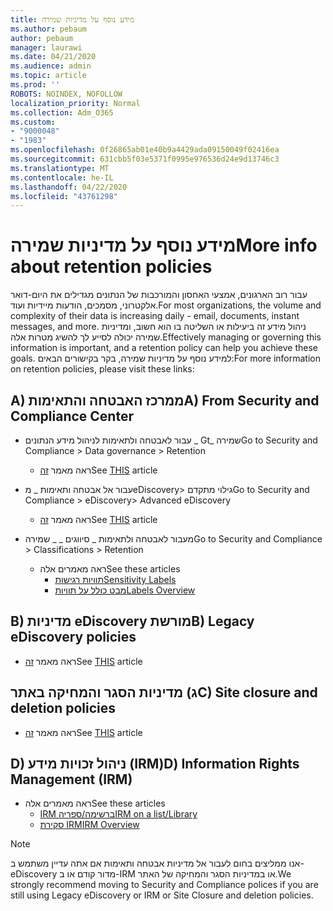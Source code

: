 ```yaml
---
title: מידע נוסף על מדיניות שמירה
ms.author: pebaum
author: pebaum
manager: laurawi
ms.date: 04/21/2020
ms.audience: admin
ms.topic: article
ms.prod: ''
ROBOTS: NOINDEX, NOFOLLOW
localization_priority: Normal
ms.collection: Adm_O365
ms.custom:
- "9000048"
- "1983"
ms.openlocfilehash: 0f26865ab01e40b9a4429ada09150049f02416ea
ms.sourcegitcommit: 631cbb5f03e5371f0995e976536d24e9d13746c3
ms.translationtype: MT
ms.contentlocale: he-IL
ms.lasthandoff: 04/22/2020
ms.locfileid: "43761298"
---
```

# <a name="more-info-about-retention-policies"></a><span data-ttu-id="788a5-102">מידע נוסף על מדיניות שמירה</span><span class="sxs-lookup"><span data-stu-id="788a5-102">More info about retention policies</span></span>

<span data-ttu-id="788a5-103">עבור רוב הארגונים, אמצעי האחסון והמורכבות של הנתונים מגדילים את היום-דואר אלקטרוני, מסמכים, הודעות מיידיות ועוד.</span><span class="sxs-lookup"><span data-stu-id="788a5-103">For most organizations, the volume and complexity of their data is increasing daily - email, documents, instant messages, and more.</span></span> <span data-ttu-id="788a5-104">ניהול מידע זה ביעילות או השליטה בו הוא חשוב, ומדיניות שמירה יכולה לסייע לך להשיג מטרות אלה.</span><span class="sxs-lookup"><span data-stu-id="788a5-104">Effectively managing or governing this information is important, and a retention policy can help you achieve these goals.</span></span> <span data-ttu-id="788a5-105">למידע נוסף על מדיניות שמירה, בקר בקישורים הבאים:</span><span class="sxs-lookup"><span data-stu-id="788a5-105">For more information on retention policies, please visit these links:</span></span>

## <a name="a-from-security-and-compliance-center"></a><span data-ttu-id="788a5-106">A) ממרכז האבטחה והתאימות</span><span class="sxs-lookup"><span data-stu-id="788a5-106">A) From Security and Compliance Center</span></span>

- <span data-ttu-id="788a5-107">עבור לאבטחה ולתאימות לניהול מידע הנתונים _ Gt_ שמירה</span><span class="sxs-lookup"><span data-stu-id="788a5-107">Go to Security and Compliance > Data governance > Retention</span></span>
  - <span data-ttu-id="788a5-108">ראה מאמר [זה](https://docs.microsoft.com/office365/securitycompliance/retention-policies)</span><span class="sxs-lookup"><span data-stu-id="788a5-108">See [THIS](https://docs.microsoft.com/office365/securitycompliance/retention-policies) article</span></span>

- <span data-ttu-id="788a5-109">עבור אל אבטחה ותאימות _ מeDiscovery> גילוי מתקדם</span><span class="sxs-lookup"><span data-stu-id="788a5-109">Go to Security and Compliance > eDiscovery> Advanced eDiscovery</span></span> 
  - <span data-ttu-id="788a5-110">ראה מאמר [זה](https://docs.microsoft.com/office365/securitycompliance/ediscovery-cases)</span><span class="sxs-lookup"><span data-stu-id="788a5-110">See [THIS](https://docs.microsoft.com/office365/securitycompliance/ediscovery-cases) article</span></span>

- <span data-ttu-id="788a5-111">מעבור לאבטחה ולתאימות _ סיווגים _ _ שמירה</span><span class="sxs-lookup"><span data-stu-id="788a5-111">Go to Security and Compliance > Classifications > Retention</span></span>
  - <span data-ttu-id="788a5-112">ראה מאמרים אלה</span><span class="sxs-lookup"><span data-stu-id="788a5-112">See these articles</span></span>
    - [<span data-ttu-id="788a5-113">תוויות רגישות</span><span class="sxs-lookup"><span data-stu-id="788a5-113">Sensitivity Labels</span></span>](https://docs.microsoft.com/office365/securitycompliance/sensitivity-labels)
    - [<span data-ttu-id="788a5-114">מבט כולל על תוויות</span><span class="sxs-lookup"><span data-stu-id="788a5-114">Labels Overview</span></span>](https://docs.microsoft.com/office365/securitycompliance/labels)

## <a name="b-legacy-ediscovery-policies"></a><span data-ttu-id="788a5-115">B) מדיניות eDiscovery מורשת</span><span class="sxs-lookup"><span data-stu-id="788a5-115">B) Legacy eDiscovery policies</span></span>

- <span data-ttu-id="788a5-116">ראה מאמר [זה](https://support.office.com/article/Set-up-an-eDiscovery-Center-in-SharePoint-Online-A18F8975-AA7F-43B4-A7D6-001D14744D8E)</span><span class="sxs-lookup"><span data-stu-id="788a5-116">See [THIS](https://support.office.com/article/Set-up-an-eDiscovery-Center-in-SharePoint-Online-A18F8975-AA7F-43B4-A7D6-001D14744D8E) article</span></span>

## <a name="c-site-closure-and-deletion-policies"></a><span data-ttu-id="788a5-117">ג) מדיניות הסגר והמחיקה באתר</span><span class="sxs-lookup"><span data-stu-id="788a5-117">C) Site closure and deletion policies</span></span>

- <span data-ttu-id="788a5-118">ראה מאמר [זה](https://support.office.com/article/Use-policies-for-site-closure-and-deletion-A8280D82-27FD-48C5-9ADF-8A5431208BA5)</span><span class="sxs-lookup"><span data-stu-id="788a5-118">See [THIS](https://support.office.com/article/Use-policies-for-site-closure-and-deletion-A8280D82-27FD-48C5-9ADF-8A5431208BA5) article</span></span>  

## <a name="d-information-rights-management-irm"></a><span data-ttu-id="788a5-119">D) ניהול זכויות מידע (IRM)</span><span class="sxs-lookup"><span data-stu-id="788a5-119">D) Information Rights Management (IRM)</span></span>

- <span data-ttu-id="788a5-120">ראה מאמרים אלה</span><span class="sxs-lookup"><span data-stu-id="788a5-120">See these articles</span></span>
  - [<span data-ttu-id="788a5-121">IRM ברשימה/ספריה</span><span class="sxs-lookup"><span data-stu-id="788a5-121">IRM on a list/Library</span></span>](https://support.office.com/article/apply-information-rights-management-to-a-list-or-library-3bdb5c4e-94fc-4741-b02f-4e7cc3c54aa1)
  - [<span data-ttu-id="788a5-122">סקירת IRM</span><span class="sxs-lookup"><span data-stu-id="788a5-122">IRM Overview</span></span>](https://support.office.com/article/create-and-apply-information-management-policies-eb501fe9-2ef6-4150-945a-65a6451ee9e9)

> [!Note]
> <span data-ttu-id="788a5-123">אנו ממליצים בחום לעבור אל מדיניות אבטחה ותאימות אם אתה עדיין משתמש ב-eDiscovery מדור קודם או ב-IRM או במדיניות הסגר והמחיקה של האתר.</span><span class="sxs-lookup"><span data-stu-id="788a5-123">We strongly recommend moving to Security and Compliance polices if you are still using Legacy eDiscovery or IRM or Site Closure and deletion policies.</span></span>
